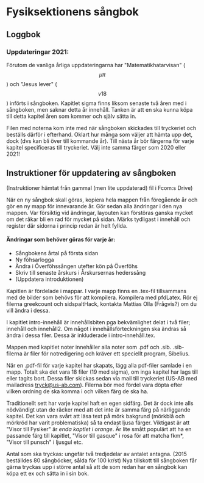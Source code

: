 # Fysiksektionens sångbok

## Loggbok

### Uppdateringar 2021:
Förutom de vanliga årliga uppdateringarna har "Matematikhatarvisan" ($$\mu\pi$$) och "Jesus lever" ($$\nu 18$$) införts i sångboken. Kapitlet sigma finns liksom senaste två åren med i sångboken, men saknar detta år innehåll. Tanken är att en ska kunna köpa till detta kapitel åren som kommer och själv sätta in.

Filen med noterna kom inte med när sångboken skickades till tryckeriet och beställs därför i efterhand. Oklart hur många som väljer att hämta upp det, dock (dvs kan bli över till kommande år). Till nästa år bör färgerna för varje kapitel specificeras till tryckeriet. Välj inte samma färger som 2020 eller 2021!

## Instruktioner för uppdatering av sångboken
(Instruktioner hämtat från gammal (men lite uppdaterad) fil i Fcom:s Drive)

När en ny sångbok skall göras, kopiera hela mappen från föregående år och gör en ny mapp för innevarande år. Gör sedan alla ändringar i den nya mappen. Var försiktig vid ändringar, layouten kan förstöras ganska mycket om det råkar bli en rad för mycket på sidan. Märks tydligast i innehåll och register där sidorna i princip redan är helt fyllda.

#### Ändringar som behöver göras för varje år:
 - Sångbokens årtal på första sidan
 - Ny föhsarlogga 
 - Ändra i Överföhssången utefter kön på Överföhs 
 - Skriv till senaste årskurs i Årskursernas hederssång
 - (Uppdatera introduktionen)

Kapitlen är fördelade i mappar. I varje mapp finns en .tex-fil tillsammans med de bilder som behövs för att kompilera. Kompilera med pfdLatex. Rör ej filerna greekcount och sidspaltHack, kontakta Mattias Olla (Frågvis?) om du vill ändra i dessa.

I kapitlet intro-innehåll är innehållsbiten pga bekvämlighet delat i två filer; innehåll och innehåll2. Om något i innehållsförteckningen ska ändras så ändra i dessa filer. Dessa är inkluderade i intro-innehåll.tex.

Mappen med kapitlet noter innehåller alla noter som .pdf och .sib. .sib-filerna är filer för notredigering och kräver ett speciellt program, Sibelius. 

När en .pdf-fil för varje kapitel har skapats, lägg alla pdf-filer samlade i en mapp. Totalt ska det vara 18 filer (19 med sigma), om inga kapitel har lags till eller tagits bort. Dessa filer skickas sedan via mail till tryckeriet (US-AB med mailadress <tryck@us-ab.com>). Filerna bör med fördel vara döpta efter vilken ordning de ska komma i och vilken färg de ska ha.

Traditionellt sett har varje kapitel haft en egen sidfärg. Det är dock inte alls nödvändigt utan de räcker med att det inte är samma färg på närliggande kapitel. Det kan vara svårt att läsa text på mörk bakgrund (mörkblå och mörkröd har varit problematiska) så ta endast ljusa färger. Viktigast är att "Visor till Fysiker" är <i>enda kaptlet i orange</i>. Är lite smått populärt att ha en passande färg till kapitlet, "Visor till gasque" i rosa för att matcha fkm*, "Visor till punsch" i ljusgul etc.

Antal som ska tryckas: ungefär två tredjedelar av antalet antagna. (2015 beställdes 80 sångböcker, sålda för 100 kr/st)
Nya tillskott  till sångboken får gärna tryckas upp i större antal så att de som redan har en sångbok kan köpa ett ex och sätta in i sin bok.
